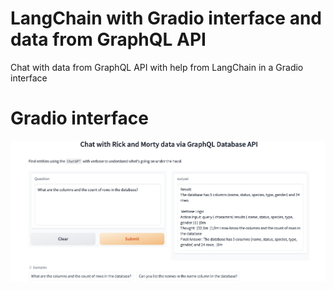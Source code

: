 # LangChain with Gradio interface and data from GraphQL API
Chat with data from GraphQL API with help from LangChain in a Gradio interface 


# Gradio interface 
![Gradio Interface](https://github.com/ragre/LangChain-with-Gradio-interface-and-data-from-GraphQL/raw/main/Gradio%20interface%20Langchain.png)
